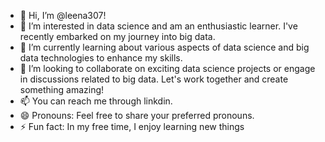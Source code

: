 - 👋 Hi, I’m @leena307!
- 👀 I’m interested in data science and am an enthusiastic learner. I've recently embarked on my journey into big data.
- 🌱 I’m currently learning about various aspects of data science and big data technologies to enhance my skills.
- 💞️ I’m looking to collaborate on exciting data science projects or engage in discussions related to big data. Let's work together and create something amazing!
- 📫 You can reach me through linkdin.
- 😄 Pronouns: Feel free to share your preferred pronouns.
- ⚡ Fun fact: In my free time, I enjoy learning new things

<!---
leena307/leena307 is a ✨ special ✨ repository because its `README.md` (this file) appears on your GitHub profile.
You can click the Preview link to take a look at your changes.
--->
